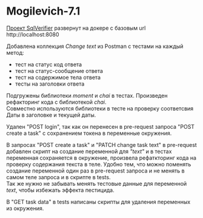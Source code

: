 # Mogilevich-7.1

[Проект SqlVerifier](https://github.com/IT-switcher/verifier) развернут на докере с базовым url http://localhost:8080

Добавлена коллекция *Change text* из Postman с тестами на каждый метод:  
- тест на статус код ответа
- тест на статус-сообщение ответа
- тест на содержимое тела ответа
- тесты на заголовки ответа

Подгружены библиотеки *moment* и *chai* в тестах. Произведен рефакторинг кода с библиотекой *chai*.  
Совместно используются библиотеки в тесте на проверку соответсвия Даты в заголовке и текущей даты. 

Удален "POST login", так как он перенесен в pre-request запроса "POST create a task" с сохранением токена в переменные окружения.


В запросах "POST create a task" и "PATCH change task text" в pre-request добавлен скрипт на создание переменной для *"text"* и в тестах переменная сохраняется в окружение, 
произвела рефаткторинг кода на проверку содержания текста в теле. Удобно тем, что можно поменять 
создание переменной один раз в pre-request запроса и не менять в самом теле запроса и в скрипте в tests.  
Так же нужно не забывать менять тестовые данные для переменной *text*, чтобы избежать эффекта пестицида.

В "GET task data" в tests написаны скрипты для удаления переменных из окружения.
